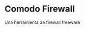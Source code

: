 [Title]: # (Cortafuegos Comodo Firewall)
[Difficulty]: # (Principiante)
[Order]: # (24)

# Comodo Firewall 

Una herramienta de firewall freeware